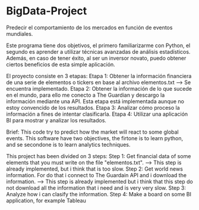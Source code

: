 # BigData-Project
Predecir el comportamiento de los mercados en función de eventos mundiales.

Este programa tiene dos objetivos, el primero familiarizarme con Python, el segundo es aprender a utilizar técnicas avanzadas de análisis estadísticos. Además, en caso de tener éxito, al ser un inversor novato, puedo obtener ciertos beneficios de esta simple aplicación.


El proyecto consiste en 3 etapas:
  Etapa 1: Obtener la información financiera de una serie de elementos o tickers en base al archivo elementos.txt --> Se encuentra implementado.
  Etapa 2: Obtener la información de lo que sucede en el mundo, para ello me conecto a The Guardian y descargo la información mediante una API. Esta etapa está implementada aunque no estoy convencido de los resultados.
  Etapa 3: Analizar cómo proceso la información a fines de intentar clasificarla.
  Etapa 4: Utilizar una aplicación BI para mostrar y analizar los resultados.
  
Brief:
This code try to predict how the market will react to some global events.
This software have two objectives, the firtone is to learn python, and se secondone is to learn analytics techniques.

This project has been divided on 3 steps:
  Step 1: Get financial data of some elements that you must write on the file "elementos.txt". --> This step is already implemented, but i think that is too slow.
  Step 2: Get world news information. For do that i connect to The Guardain API and i download the information. --> This step is already implemented but i think that this step do not download all the information that i need and is very very slow.
  Step 3: Analyze how i can clasify the information.
  Step 4: Make a board on some BI application, for example Tableau
